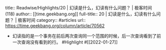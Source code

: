 title:: Readwise/Highlights/20 | 幻读是什么，幻读有什么问题？ | 极客时间 (118)
author:: [[time.geekbang.org]]
full-title:: 20 | 幻读是什么，幻读有什么问题？ | 极客时间
category:: #articles
url:: https://time.geekbang.org/column/article/70562

- 幻读指的是一个事务在前后两次查询同一个范围的时候，后一次查询看到了前一次查询没有看到的行。 #Highlight #[[2022-01-27]]